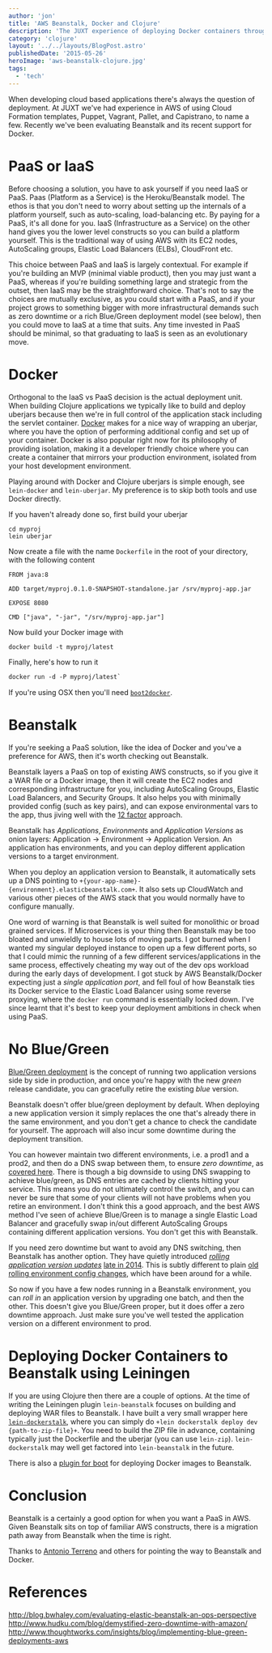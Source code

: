 ```yaml
---
author: 'jon'
title: 'AWS Beanstalk, Docker and Clojure'
description: 'The JUXT experience of deploying Docker containers through Beanstalk'
category: 'clojure'
layout: '../../layouts/BlogPost.astro'
publishedDate: '2015-05-26'
heroImage: 'aws-beanstalk-clojure.jpg'
tags:
  - 'tech'
---
```


When developing cloud based applications there's always the question of
deployment. At JUXT we've had experience in AWS of using Cloud Formation
templates, Puppet, Vagrant, Pallet, and Capistrano, to name a few.
Recently we've been evaluating Beanstalk and its recent support for
Docker.

# PaaS or IaaS

Before choosing a solution, you have to ask yourself if you need IaaS or
PaaS. Paas (Platform as a Service) is the Heroku/Beanstalk model. The
ethos is that you don't need to worry about setting up the internals of
a platform yourself, such as auto-scaling, load-balancing etc. By paying
for a PaaS, it's all done for you. IaaS (Infrastructure as a Service) on
the other hand gives you the lower level constructs so you can build a
platform yourself. This is the traditional way of using AWS with its EC2
nodes, AutoScaling groups, Elastic Load Balancers (ELBs), CloudFront
etc.

This choice between PaaS and IaaS is largely contextual. For example if
you're building an MVP (minimal viable product), then you may just want
a PaaS, whereas if you're building something large and strategic from
the outset, then IaaS may be the straightforward choice. That's not to
say the choices are mutually exclusive, as you could start with a PaaS,
and if your project grows to something bigger with more infrastructural
demands such as zero downtime or a rich Blue/Green deployment model (see
below), then you could move to IaaS at a time that suits. Any time
invested in PaaS should be minimal, so that graduating to IaaS is seen
as an evolutionary move.

# Docker

Orthogonal to the IaaS vs PaaS decision is the actual deployment unit.
When building Clojure applications we typically like to build and deploy
uberjars because then we're in full control of the application stack
including the servlet container. [Docker](https://www.docker.com/) makes
for a nice way of wrapping an uberjar, where you have the option of
performing additional config and set up of your container. Docker is
also popular right now for its philosophy of providing isolation, making
it a developer friendly choice where you can create a container that
mirrors your production environment, isolated from your host development
environment.

Playing around with Docker and Clojure uberjars is simple enough, see
`lein-docker` and `lein-uberjar`. My preference is to skip both tools
and use Docker directly.

If you haven't already done so, first build your uberjar

    cd myproj
    lein uberjar

Now create a file with the name `Dockerfile` in the root of your
directory, with the following content

```docker
FROM java:8

ADD target/myproj.0.1.0-SNAPSHOT-standalone.jar /srv/myproj-app.jar

EXPOSE 8080

CMD ["java", "-jar", "/srv/myproj-app.jar"]
```

Now build your Docker image with

```clojure
docker build -t myproj/latest
```

Finally, here's how to run it

```clojure
docker run -d -P myproj/latest`
```

If you're using OSX then you'll need
[`boot2docker`](http://boot2docker.io).

# Beanstalk

If you're seeking a PaaS solution, like the idea of Docker and you've a
preference for AWS, then it's worth checking out Beanstalk.

Beanstalk layers a PaaS on top of existing AWS constructs, so if you
give it a WAR file or a Docker image, then it will create the EC2 nodes
and corresponding infrastructure for you, including AutoScaling Groups,
Elastic Load Balancers, and Security Groups. It also helps you with
minimally provided config (such as key pairs), and can expose
environmental vars to the app, thus jiving well with the [12 factor](http://12factor.net) approach.

Beanstalk has _Applications_, _Environments_ and _Application Versions_
as onion layers: Application -\> Environment -\> Application Version. An
application has environments, and you can deploy different application
versions to a target environment.

When you deploy an application version to Beanstalk, it automatically
sets up a DNS pointing to
`+{your-app-name}-{environment}.elasticbeanstalk.com+`. It also sets up
CloudWatch and various other pieces of the AWS stack that you would
normally have to configure manually.

One word of warning is that Beanstalk is well suited for monolithic or
broad grained services. If Microservices is your thing then Beanstalk
may be too bloated and unwieldly to house lots of moving parts. I got
burned when I wanted my singular deployed instance to open up a few
different ports, so that I could mimic the running of a few different
services/applications in the same process, effectively cheating my way
out of the dev ops workload during the early days of development. I got
stuck by AWS Beanstalk/Docker expecting just a _single application
port_, and fell foul of how Beanstalk ties its Docker service to the
Elastic Load Balancer using some reverse proxying, where the
`docker run` command is essentially locked down. I've since learnt that
it's best to keep your deployment ambitions in check when using PaaS.

# No Blue/Green

[Blue/Green deployment](http://martinfowler.com/bliki/BlueGreenDeployment.html) is
the concept of running two application versions side by side in
production, and once you're happy with the new _green_ release
candidate, you can gracefully retire the existing _blue_ version.

Beanstalk doesn't offer blue/green deployment by default. When deploying
a new application version it simply replaces the one that's already
there in the same environment, and you don't get a chance to check the
candidate for yourself. The approach will also incur some downtime
during the deployment transition.

You can however maintain two different environments, i.e. a prod1 and a
prod2, and then do a DNS swap between them, to ensure _zero downtime_,
as [covered here](http://docs.aws.amazon.com/elasticbeanstalk/latest/dg/using-features.CNAMESwap.html).
There is though a big downside to using DNS swapping to achieve
blue/green, as DNS entries are cached by clients hitting your service.
This means you do not ultimately control the switch, and you can never
be sure that some of your clients will not have problems when you retire
an environment. I don't think this a good approach, and the best AWS
method I've seen of achieve Blue/Green is to manage a single Elastic
Load Balancer and gracefully swap in/out different AutoScaling Groups
containing different application versions. You don't get this with
Beanstalk.

If you need zero downtime but want to avoid any DNS switching, then
Beanstalk has another option. They have quietly introduced [_rolling application version updates_](http://docs.aws.amazon.com/elasticbeanstalk/latest/dg/using-features.rolling-version-deploy.html)
[late in
2014](http://aws.amazon.com/about-aws/whats-new/2014/10/28/aws-elastic-beanstalk-supports-application-version-deployments/).
This is subtly different to plain [old rolling environment config changes](http://docs.aws.amazon.com/elasticbeanstalk/latest/dg/using-features.rollingupdates.html),
which have been around for a while.

So now if you have a few nodes running in a Beanstalk environment, you
can _roll in_ an application version by upgrading one batch, and then
the other. This doesn't give you Blue/Green proper, but it does offer a
zero downtime approach. Just make sure you've well tested the
application version on a different environment to prod.

# Deploying Docker Containers to Beanstalk using Leiningen

If you are using Clojure then there are a couple of options. At the time
of writing the Leiningen plugin `lein-beanstalk` focuses on building and
deploying WAR files to Beanstalk. I have built a very small wrapper here
[`lein-dockerstalk`](https://github.com/juxt/lein-dockerstalk), where
you can simply do `+lein dockerstalk deploy dev {path-to-zip-file}+`.
You need to build the ZIP file in advance, containing typically just the
Dockerfile and the uberjar (you can use `lein-zip`). `lein-dockerstalk`
may well get factored into `lein-beanstalk` in the future.

There is also a [plugin for boot](https://github.com/adzerk-oss/boot-beanstalk) for deploying Docker
images to Beanstalk.

# Conclusion

Beanstalk is a certainly a good option for when you want a PaaS in AWS.
Given Beanstalk sits on top of familiar AWS constructs, there is a
migration path away from Beanstalk when the time is right.

Thanks to [Antonio Terreno](http://the-arm.com) and others for pointing
the way to Beanstalk and Docker.

# References

<http://blog.bwhaley.com/evaluating-elastic-beanstalk-an-ops-perspective>
<http://www.hudku.com/blog/demystified-zero-downtime-with-amazon/>
<http://www.thoughtworks.com/insights/blog/implementing-blue-green-deployments-aws>
